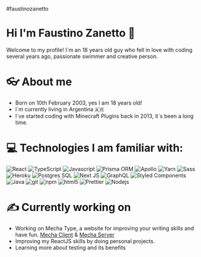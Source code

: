 #faustinozanetto

# Hi I'm Faustino Zanetto 👋

Welcome to my profile! I´m an 18 years old guy who fell in love with coding several years ago, passionate swimmer and creative person.

# 👓 About me

<ul>
<li>Born on 10th February 2003, yes I am 18 years old!</li>
<li>I´m currently living in Argentina 🇦🇷</li>
<li>I´ve started coding with Minecraft Plugins back in 2013, it´s been a long time.</li>
</ul>

# 💻 Technologies I am familiar with:

<p>
  <img alt="React" src="https://img.shields.io/badge/-React-45b8d8?style=for-the-badge-round&logo=react&logoColor=white" />
  <img alt="TypeScript" src="https://img.shields.io/badge/-TypeScript-007ACC?style=for-the-badge-round&logo=typescript&logoColor=white" />
  <img alt="Javascript" src="https://img.shields.io/badge/JavaScript-F7DF1E?style=for-the-badge-round&logo=javascript&logoColor=white"/>
  <img alt="Prisma ORM" src="https://img.shields.io/badge/-Prisma-38A169?style=for-the-badge-round&logo=prisma&logoColor=white" />
  <img alt="Apollo" src="https://img.shields.io/badge/-Apollo%20GraphQL-311C87?style=for-the-badge-round&logo=apollo-graphql&logoColor=white" />
    <img alt="Yarn" src="https://img.shields.io/badge/-Yarn-CB3837?style=for-the-badge-round&logo=yarn&logoColor=white" />
   <img alt="Sass" src="https://img.shields.io/badge/-Sass-CC6699?style=for-the-badge-round&logo=sass&logoColor=white" />
  <img alt="Heroku" src="https://img.shields.io/badge/-Heroku-430098?style=for-the-badge-round&logo=heroku&logoColor=white" />
  <img alt="Postgres SQL" src="https://img.shields.io/badge/PostgreSQL-316192?style=for-the-badge-round&logo=postgresql&logoColor=white"/>
  <img alt="Next JS" src="https://img.shields.io/badge/-NextJS-007ACC?style=for-the-badge-round&logo=vercel&logoColor=white"/>
  <img alt="GraphQL" src="https://img.shields.io/badge/-GraphQL-E10098?style=for-the-badge-round&logo=graphql&logoColor=white" />
  <img alt="Styled Components" src="https://img.shields.io/badge/-Styled_Components-db7092?style=for-the-badge-round&logo=styled-components&logoColor=white" />
  <img alt="Java" src="https://img.shields.io/badge/-Java-EC4A3F?style=for-the-badge-round&logo=java&logoColor=white" />
  <img alt="git" src="https://img.shields.io/badge/-Git-F05032?style=for-the-badge-round&logo=git&logoColor=white" />
  <img alt="npm" src="https://img.shields.io/badge/-NPM-CB3837?style=for-the-badge-round&logo=npm&logoColor=white" />
  <img alt="html5" src="https://img.shields.io/badge/-HTML5-E34F26?style=for-the-badge-round&logo=html5&logoColor=white" />
  <img alt="Prettier" src="https://img.shields.io/badge/-Prettier-F7B93E?style=for-the-badge-round&logo=prettier&logoColor=white" />

  <img alt="Nodejs" src="https://img.shields.io/badge/-Nodejs-43853d?style=for-the-badge-round&logo=Node.js&logoColor=white" />
</p>

# ✍️ Currently working on

<ul>

<li>Working on Mecha Type, a website for improving your writing skills and have fun. <a href="https://github.com/faustinozanetto/mecha-client">Mecha Client</a> & <a href="https://github.com/faustinozanetto/mecha-server">Mecha Server</a></li>
<li>Improving my ReactJS skills by doing personal projects.</li>
<li>Learning more about testing and its benefits</li>
</ul>
